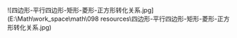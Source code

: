 ![四边形-平行四边形-矩形-菱形-正方形转化关系.jpg](E:\Math\work_space\math\098 resources\四边形-平行四边形-矩形-菱形-正方形转化关系.jpg)  
